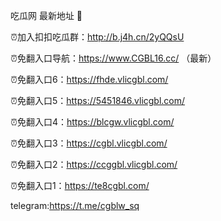 吃瓜网 最新地址 👋 

⏰加入扣扣吃瓜群：http://b.j4h.cn/2yQQsU

⏰免翻入口导航：https://www.CGBL16.cc/  （最新）

⏰免翻入口6：https://fhde.vlicgbl.com/

⏰免翻入口5：https://5451846.vlicgbl.com/

⏰免翻入口4：https://blcgw.vlicgbl.com/

⏰免翻入口3：https://cgbl.vlicgbl.com/

⏰免翻入口2：https://ccggbl.vlicgbl.com/

⏰免翻入口1：https://te8cgbl.com/

telegram:https://t.me/cgblw_sq


